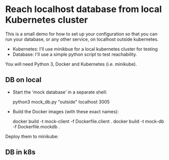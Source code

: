 
# Reach localhost database from local Kubernetes cluster

This is a small demo for how to set up your configuration so that you can run your database, or any other service, on localhost outside kubernetes.

* Kubernetes: I'll use minikbue for a local kubernetes cluster for testing
* Database: I'll use a simple python script to test reachability.

You will need Python 3, Docker and Kubernetes (i.e. minikube).

## DB on local

* Start the 'mock database' in a separate shell:

    python3 mock_db.py "outside" localhost 3005

* Build the Docker images (with these exact names):

    docker build -t mock-client -f Dockerfile.client .
    docker build -t mock-db -f Dockerfile.mockdb .

Deploy them to minikube:

    




## DB in k8s


